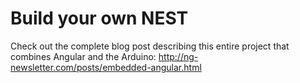 # Build your own NEST

Check out the complete blog post describing this entire project that combines Angular and the Arduino: http://ng-newsletter.com/posts/embedded-angular.html
